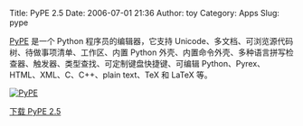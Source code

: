 Title: PyPE 2.5
Date: 2006-07-01 21:36
Author: toy
Category: Apps
Slug: pype

[PyPE](http://pype.sourceforge.net) 是一个 Python 程序员的编辑器，它支持
Unicode、多文档、可浏览源代码树、待做事项清单、工作区、内置 Python
外壳、内置命令外壳、多种语言拼写检查器、触发器、类型查找、可定制键盘快捷键、可编辑
Python、Pyrex、HTML、XML、C、C++、plain text、TeX 和 LaTeX 等。

[![PyPE](http://i.linuxtoy.org/i/pype_s.gif)](http://i.linuxtoy.org/i/pype.gif)

[下载 PyPE
2.5](http://prdownloads.sourceforge.net/pype/PyPE-2.5-src.zip?download)
